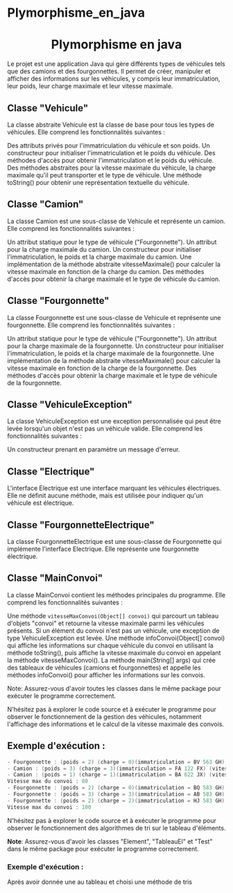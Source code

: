 # Plymorphisme_en_java
<div align="center">

# Plymorphisme en java

</div>
Le projet est une application Java qui gère différents types de véhicules tels que des camions et des fourgonnettes. Il permet de créer, manipuler et afficher des informations sur les véhicules, y compris leur immatriculation, leur poids, leur charge maximale et leur vitesse maximale.

## Classe "Vehicule"
La classe abstraite Vehicule est la classe de base pour tous les types de véhicules. Elle comprend les fonctionnalités suivantes :

Des attributs privés pour l'immatriculation du véhicule et son poids.
Un constructeur pour initialiser l'immatriculation et le poids du véhicule.
Des méthodes d'accès pour obtenir l'immatriculation et le poids du véhicule.
Des méthodes abstraites pour la vitesse maximale du véhicule, la charge maximale qu'il peut transporter et le type de véhicule.
Une méthode toString() pour obtenir une représentation textuelle du véhicule.

## Classe "Camion"
La classe Camion est une sous-classe de Vehicule et représente un camion. Elle comprend les fonctionnalités suivantes :

Un attribut statique pour le type de véhicule ("Fourgonnette").
Un attribut pour la charge maximale du camion.
Un constructeur pour initialiser l'immatriculation, le poids et la charge maximale du camion.
Une implémentation de la méthode abstraite vitesseMaximale() pour calculer la vitesse maximale en fonction de la charge du camion.
Des méthodes d'accès pour obtenir la charge maximale et le type de véhicule du camion.

## Classe "Fourgonnette"
La classe Fourgonnette est une sous-classe de Vehicule et représente une fourgonnette. Elle comprend les fonctionnalités suivantes :

Un attribut statique pour le type de véhicule ("Fourgonnette").
Un attribut pour la charge maximale de la fourgonnette.
Un constructeur pour initialiser l'immatriculation, le poids et la charge maximale de la fourgonnette.
Une implémentation de la méthode abstraite vitesseMaximale() pour calculer la vitesse maximale en fonction de la charge de la fourgonnette.
Des méthodes d'accès pour obtenir la charge maximale et le type de véhicule de la fourgonnette.

## Classe "VehiculeException"
La classe VehiculeException est une exception personnalisée qui peut être levée lorsqu'un objet n'est pas un véhicule valide. Elle comprend les fonctionnalités suivantes :

Un constructeur prenant en paramètre un message d'erreur.

## Classe "Electrique"
L'interface Electrique est une interface marquant les véhicules électriques. Elle ne définit aucune méthode, mais est utilisée pour indiquer qu'un véhicule est électrique.

## Classe "FourgonnetteElectrique"
La classe FourgonnetteElectrique est une sous-classe de Fourgonnette qui implémente l'interface Electrique. Elle représente une fourgonnette électrique.

## Classe "MainConvoi"
La classe MainConvoi contient les méthodes principales du programme. Elle comprend les fonctionnalités suivantes :

Une méthode `vitesseMaxConvoi(Object[] convoi)` qui parcourt un tableau d'objets "convoi" et retourne la vitesse maximale parmi les véhicules présents. Si un élément du convoi n'est pas un véhicule, une exception de type VehiculeException est levée.
Une méthode infoConvoi(Object[] convoi) qui affiche les informations sur chaque véhicule du convoi en utilisant la méthode toString(), puis affiche la vitesse maximale du convoi en appelant la méthode vitesseMaxConvoi().
La méthode main(String[] args) qui crée des tableaux de véhicules (camions et fourgonnettes) et appelle les méthodes infoConvoi() pour afficher les informations sur les convois.

Note: Assurez-vous d'avoir toutes les classes dans le même package pour exécuter le programme correctement.

N'hésitez pas à explorer le code source et à exécuter le programme pour observer le fonctionnement de la gestion des véhicules, notamment l'affichage des informations et le calcul de la vitesse maximale des convois.

## Exemple d'exécution :

```java
- Fourgonnette : (poids = 2) (charge = 0)(immatriculation = BV 563 GH) (vitesse maximale = 100)
- Camion : (poids = 3) (charge = 3)(immatriculation = FA 122 FX) (vitesse maximale = 80)
- Camion : (poids = 1) (charge = 1)(immatriculation = BA 622 JX) (vitesse maximale = 90)
Vitesse max du convoi : 80
- Fourgonnette : (poids = 2) (charge = 0)(immatriculation = BQ 583 GH) (vitesse maximale = 100)
- Fourgonnette : (poids = 3) (charge = 3)(immatriculation = AB 583 GH) (vitesse maximale = 100)
- Fourgonnette : (poids = 2) (charge = 2)(immatriculation = HJ 583 GH) (vitesse maximale = 100)
Vitesse max du convoi : 100
```













N'hésitez pas à explorer le code source et à exécuter le programme pour observer le fonctionnement des algorithmes de tri sur le tableau d'éléments.

**Note**: Assurez-vous d'avoir les classes "Element", "TableauEl" et "Test" dans le même package pour exécuter le programme correctement.

### Exemple d'exécution :

Après avoir donnée une au tableau et choisi une méthode de tris
